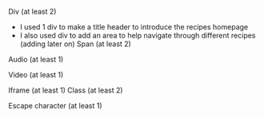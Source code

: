Div (at least 2)
- I used 1 div to make a title header to introduce the recipes homepage
- I also used div to add an area to help navigate through different recipes (adding later on)
Span (at least 2)

Audio (at least 1)

Video (at least 1)

Iframe (at least 1)
Class (at least 2)

Escape character (at least 1)
